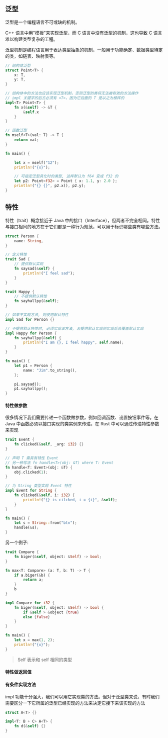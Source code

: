 
## 泛型

泛型是一个编程语言不可或缺的机制。

C++ 语言中用"模板"来实现泛型，而 C 语言中没有泛型的机制，这也导致 C 语言难以构建类型复杂的工程。

泛型机制是编程语言用于表达类型抽象的机制，一般用于功能确定、数据类型待定的类，如链表、映射表等。

```rust
// 结构体泛型
struct Point<T> {
    x: T,
    y: T,
}

// 结构体中的方法也应该实现泛型机制，否则泛型的类将无法被有效的方法操作
// impl 关键字的后方必须有 <T>，因为它后面的 T 是以之为榜样的
impl<T> Point<T> {
    fn x(&self) -> &T {
        &self.x
    }
}

// 函数泛型
fn mself<T>(val: T) -> T {
    return val;
}

fn main() {

    let x = mself("12");
    println!("{x}");

    // 可指定泛型具化时的类型, 这样默认为 f64 变成 f32 的
    let p2: Point<f32> = Point { x: 1.1, y: 2.0 };
    println!("{} {}", p2.x(), p2.y);
}
```

## 特性

特性（trait）概念接近于 Java 中的接口（Interface），但两者不完全相同。特性与接口相同的地方在于它们都是一种行为规范，可以用于标识哪些类有哪些方法。


```rust
struct Person {
    name: String,
}

// 定义特性
trait Sad {
    // 提供默认实现
    fn saysad(&self) {
        println!("I feel sad");
    }
}

trait Happy {
    // 不提供默认特性
    fn sayhallpy(&self);
}

// 如果不实现方法, 则使用默认特性
impl Sad for Person {}

// 不提供默认特性时, 必须实现该方法, 若提供默认实现则实现后会覆盖默认实现
impl Happy for Person {
    fn sayhallpy(&self) {
        println!("I am {}, I feel happy", self.name);
    }
}

fn main() {
    let p1 = Person {
        name: "Jim".to_string(),
    };

    p1.saysad();
    p1.sayhallpy();
}
```


#### 特性做参数

很多情况下我们需要传递一个函数做参数，例如回调函数、设置按钮事件等。在 Java 中函数必须以接口实现的类实例来传递，在 Rust 中可以通过传递特性参数来实现


```rust
trait Event {
    fn clicked(&self, _arg: i32) {}
}

// 声明 T 需具有特性 Event
// 另一种写法 fn handle<T>(obj: &T) where T: Event
fn handle<T: Event>(obj: &T) {
    obj.clicked(1);
}

// 为 String 类型实现 Event 特性
impl Event for String {
    fn clicked(&self, i: i32) {
        println!("{} is cilcked, i = {i}", &self);
    }
}

fn main() {
    let s = String::from("btn");
    handle(&s);
}
```

另一个例子:

```rust
trait Compare {
    fn biger(&self, object: &Self) -> bool;
}

fn max<T: Compare> (a: T, b: T) -> T {
    if a.biger(&b) {
        return a;
    }
    b
}

impl Compare for i32 {
    fn biger(&self, object: &Self) -> bool {
        if &self > &object {true}
        else {false}
    }
}

fn main() {
    let x = max(1, 2);
    println!("{x}");
}
```

> Self 表示和 self 相同的类型


#### 特性做返回值

#### 有条件实现方法

impl 功能十分强大，我们可以用它实现类的方法。但对于泛型类来说，有时我们需要区分一下它所属的泛型已经实现的方法来决定它接下来该实现的方法

```rust
struct A<T> {}

impl<T: B + C> A<T> {
    fn d(&self) {}
}
```